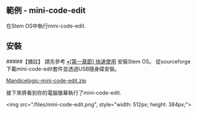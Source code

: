 
範例 - mini-code-edit
---
在Stem OS中執行mini-code-edit. 

安裝
-

#####【備註】 請先參考 [•[第一章節] 快速使用](http://stem.mandice.org/doc) 安裝Stem OS。
從sourceforge下載mini-code-edit套件並透過USB隨身碟安裝。<p></p>
[Mandicelogic-mini-code-edit.zip](http://sourceforge.net/projects/stemos/files/Demo-APP/Mandicelogic-mini-code-edit.zip/download)<p></p>

接下來將看到你的電腦螢幕執行了mini-code-edit.<p></p><p></p>
<img src="/files/mini-code-edit.png", style="width: 512px; height: 384px;">

